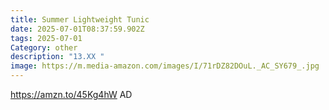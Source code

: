```yaml
---
title: Summer Lightweight Tunic
date: 2025-07-01T08:37:59.902Z
tags: 2025-07-01
Category: other
description: "13.XX "
image: https://m.media-amazon.com/images/I/71rDZ82DOuL._AC_SY679_.jpg
---
```

https://amzn.to/45Kg4hW   AD